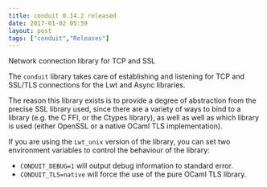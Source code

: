```yaml
---
title: conduit 0.14.2 released
date: 2017-01-02 05:59
layout: post
tags: ["conduit","Releases"]
---
```


Network connection library for TCP and SSL


The `conduit` library takes care of establishing and listening for TCP and
SSL/TLS connections for the Lwt and Async libraries.

The reason this library exists is to provide a degree of abstraction
from the precise SSL library used, since there are a variety of ways to bind to
a library (e.g. the C FFI, or the Ctypes library), as well as well as which
library is used (either OpenSSL or a native OCaml TLS implementation).

If you are using the `Lwt_unix` version of the library, you can set two
environment variables to control the behaviour of the library:

- `CONDUIT_DEBUG=1` will output debug information to standard error.
- `CONDUIT_TLS=native` will force the use of the pure OCaml TLS library.
